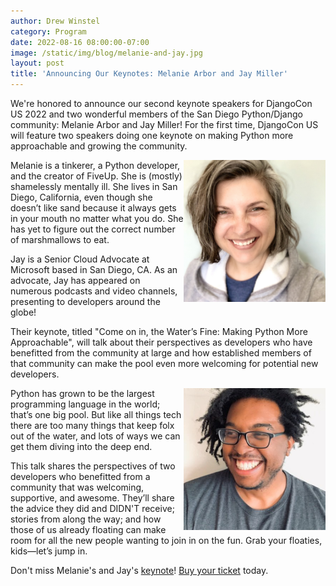 ```yaml
---
author: Drew Winstel
category: Program
date: 2022-08-16 08:00:00-07:00
image: /static/img/blog/melanie-and-jay.jpg
layout: post
title: 'Announcing Our Keynotes: Melanie Arbor and Jay Miller'
---
```


We're honored to announce our second keynote speakers for DjangoCon US 2022 and two wonderful members of the San Diego Python/Django community: Melanie Arbor and Jay Miller! For the first time, DjangoCon US will feature two speakers doing one keynote on making Python more approachable and growing the community.

<img src="/static/img/presenters/melanie-arbor.jpeg" alt="Photo of Melanie Arbor" style="width:45%; display:block; float:right;" />

Melanie is a tinkerer, a Python developer, and the creator of FiveUp. She is (mostly) shamelessly mentally ill. She lives in San Diego, California, even though she doesn’t like sand because it always gets in your mouth no matter what you do. She has yet to figure out the correct number of marshmallows to eat.


Jay is a Senior Cloud Advocate at Microsoft based in San Diego, CA. As an advocate, Jay has appeared on numerous podcasts and video channels, presenting to developers around the globe!


Their keynote, titled "Come on in, the Water’s Fine: Making Python More Approachable", will talk about their perspectives as developers who have benefitted from the community at large and how established members of that community can make the pool even more welcoming for potential new developers.

<img src="/static/img/presenters/jay-miller.jpg" alt="Photo of Jay  Miller" style="width:45%; display:block; float:right;" />

Python has grown to be the largest programming language in the world; that’s one big pool. But like all things tech there are too many things that keep folx out of the water, and lots of ways we can get them diving into the deep end.

This talk shares the perspectives of two developers who benefitted from a community that was welcoming, supportive, and awesome. They’ll share the advice they did and DIDN'T receive; stories from along the way; and how those of us already floating can make room for all the new people wanting to join in on the fun. Grab your floaties, kids—let’s jump in.

Don't miss Melanie's and Jay's [keynote](/talks/keynote-come-on-in-waters-fine/)! [Buy your ticket]({{site.ticket_link}}) today.
